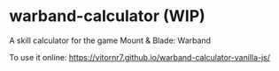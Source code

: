 # warband-calculator (WIP)
A skill calculator for the game Mount &amp; Blade: Warband


To use it online: https://vitornr7.github.io/warband-calculator-vanilla-js/
